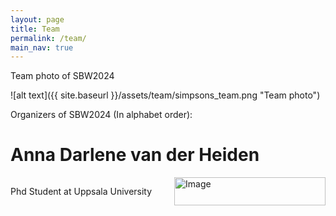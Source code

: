 ```yaml
---
layout: page
title: Team
permalink: /team/
main_nav: true
---
```


Team photo of SBW2024

![alt text]({{ site.baseurl }}/assets/team/simpsons_team.png "Team photo")

Organizers of SBW2024 (In alphabet order):

<!-- First member: -->
<h1 id="two column layout">Anna Darlene van der Heiden</h1>

<div style="display: flex;">
    <div style="flex: 1; padding-right: 10px;">
        <!-- Place your text content here -->
        <p>Phd Student at Uppsala University
        </p>
    </div>
    <div style="flex: 1; padding-left: 10px;">
        <img src="{{ site.baseurl }}/assets/team/Anna_Darlene_modified.png" alt="Image" style="width: 100%;">
    </div>
</div>

<!-- Second member: -->
<!-- Third member: -->
<!-- So on... -->

